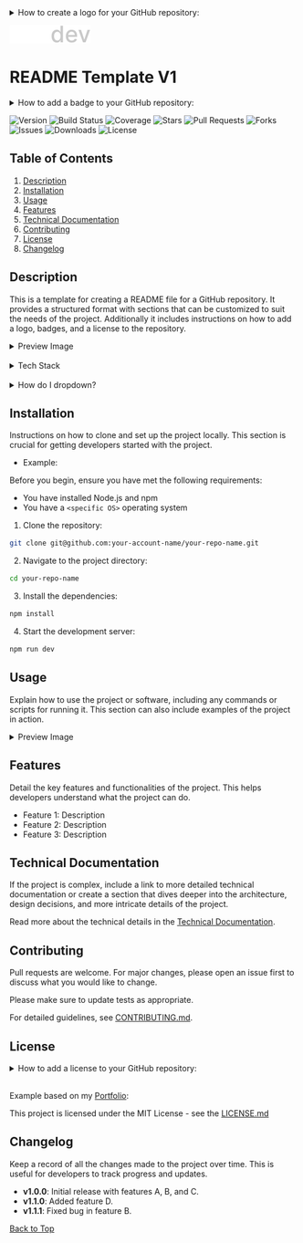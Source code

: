 <!-- ↓↓↓↓↓ Delete everything between this comment and the NEXT COMMENT ↓↓↓↓↓ -->
<details>
<summary>How to create a logo for your GitHub repository:</summary>
<br>

Logos are a great way to brand your GitHub repository. They can be used to showcase your personal brand, company, or project. You can create a logo using a graphic design tool like Adobe Illustrator, Figma, or Sketch. Once you have created your logo, you can export it as an SVG file and add it to your GitHub repository.

- With Figma: Visit [Figma](https://www.figma.com/) and create a new file. Design your logo using shapes, text, and colors. Once you are happy with your design, export it as an SVG file (Select your Logo with the mouse, right-click, and select copy as SVG). You can then add the SVG file to your GitHub repository.

</details>
<!-- ↑↑↑↑↑ Delete everything between this comment and the COMMENT ABOVE ↑↑↑↑↑ -->

[![Logo](https://github.com/miles-advani/cheat-sheets-and-templates/blob/main/assets/logos/ma-dev-logo.svg)](https://www.miles-advani.com/)

# README Template V1

<!-- ↓↓↓↓↓ Delete everything between this comment and the NEXT COMMENT ↓↓↓↓↓ -->
<details>
<summary>How to add a badge to your GitHub repository:</summary>
<br>

Badges are a great way to showcase the status of your project. They can be used to display information such as the version, build status, coverage, stars, pull requests, forks, issues, downloads, and license.

- Generate Badge on Shields.io: Visit [Shields.io](https://shields.io/) and find the badge you want to create. Shields.io allows you to customize badges for version, build status, coverage, and more.

- Customize Your Badge: Follow the instructions on Shields.io to customize your badge. This usually involves selecting options from a form or modifying a URL to reflect your specific data (like your GitHub username and repository name).

- Copy the Badge Markdown Code: Once your badge is customized, Shields.io will provide you with Markdown code. Copy this code.

- Paste the Badge in Your README File: Open your README.md file in your GitHub repository and paste the copied Markdown code at the desired location in the file.
</details>
<!-- ↑↑↑↑↑ Delete everything between this comment and the COMMENT ABOVE ↑↑↑↑↑ -->

![Version](https://img.shields.io/github/package-json/v/miles-advani/repo-readme-boilerplate)
![Build Status](https://img.shields.io/github/workflow/status/miles-advani/repo-readme-boilerplate/CI)
![Coverage](https://img.shields.io/codecov/c/github/miles-advani/repo-readme-boilerplate)
![Stars](https://img.shields.io/github/stars/miles-advani/repo-readme-boilerplate?style=social)
![Pull Requests](https://img.shields.io/github/issues-pr/miles-advani/repo-readme-boilerplate)
![Forks](https://img.shields.io/github/forks/miles-advani/repo-readme-boilerplate?style=social)
![Issues](https://img.shields.io/github/issues/miles-advani/repo-readme-boilerplate)
![Downloads](https://img.shields.io/github/downloads/miles-advani/repo-readme-boilerplate/total)
![License](https://img.shields.io/github/license/miles-advani/repo-readme-boilerplate)

## Table of Contents

1. [Description](#description)
2. [Installation](#installation)
3. [Usage](#usage)
4. [Features](#features)
5. [Technical Documentation](#technical-documentation)
6. [Contributing](#contributing)
7. [License](#license)
8. [Changelog](#changelog)

## Description

This is a template for creating a README file for a GitHub repository. It provides a structured format with sections that can be customized to suit the needs of the project. Additionally it includes instructions on how to add a logo, badges, and a license to the repository.

<details>
<summary>Preview Image</summary>
<br>
Example Image
<br><br>
<img src="https://github.com/miles-advani/cheat-sheets-and-templates/blob/main/assets/images/example-image.png">
</details>

<br>

<details> <summary>Tech Stack</summary> 
<br> 
<ul>
  <li>Markdown</li>
  <li>HTML</li>
  <li>CSS</li>
  <li>JavaScript</li>
  <li>[Add other technologies used]</li>
</ul>
</details>

<br>

<!-- ↓↓↓↓↓ Delete everything between this comment and the NEXT COMMENT ↓↓↓↓↓ -->
<details> <summary>How do I dropdown?</summary> <br> This is how you dropdown. <br><br> <pre> &lt;details&gt; &lt;summary&gt;How do I dropdown?&lt;&#47;summary&gt; &lt;br&gt; This is how you dropdown. &lt;&#47;details&gt; </pre>

<br>

<details> <summary>How do I dropdown with a Image?</summary> <br> This is how you dropdown with a Image. <br><br> < img bla bla ... /> </details>

</details>
<!-- ↑↑↑↑↑ Delete everything between this comment and the COMMENT ABOVE ↑↑↑↑↑ -->

## Installation

Instructions on how to clone and set up the project locally. This section is crucial for getting developers started with the project.

- Example:

Before you begin, ensure you have met the following requirements:

- You have installed Node.js and npm
- You have a `<specific OS>` operating system

1. Clone the repository:

```bash
git clone git@github.com:your-account-name/your-repo-name.git
```

2. Navigate to the project directory:

```bash
cd your-repo-name
```

3. Install the dependencies:

```bash
npm install
```

4. Start the development server:

```bash
npm run dev
```

## Usage

Explain how to use the project or software, including any commands or scripts for running it. This section can also include examples of the project in action.

<details>
<summary>Preview Image</summary>
<br>
Example Image
<br><br>
<img src="https://github.com/miles-advani/cheat-sheets-and-templates/blob/main/assets/images/example-image.png">
</details>

## Features

Detail the key features and functionalities of the project. This helps developers understand what the project can do.

- Feature 1: Description
- Feature 2: Description
- Feature 3: Description

## Technical Documentation

If the project is complex, include a link to more detailed technical documentation or create a section that dives deeper into the architecture, design decisions, and more intricate details of the project.

Read more about the technical details in the [Technical Documentation](https://github.com/miles-advani/cheat-sheets-and-templates/blob/main/templates/TECHNICAL-DOCUMENTATION-TEMPLATE-V1.md).

## Contributing

Pull requests are welcome. For major changes, please open an issue first
to discuss what you would like to change.

Please make sure to update tests as appropriate.

For detailed guidelines, see [CONTRIBUTING.md](https://github.com/miles-advani/cheat-sheets-and-templates/blob/main/templates/CONTRIBUTING-TEMPLATE.md).

## License

<!-- ↓↓↓↓↓ Delete everything between this comment and the NEXT COMMENT ↓↓↓↓↓ -->
<details>
<summary>How to add a license to your GitHub repository:</summary>
<br>

- Navigate to Your Repository: Open your GitHub repository where you want to add the license.

- Click on Add file: Click on the Add file dropdown and select Create new file.
<details>
<summary>Preview Image (Add file)</summary>
<br>

<img src="https://github.com/miles-advani/cheat-sheets-and-templates/blob/main/assets/images/add-a-license.png">
</details>

- Name the file: In the text field, type LICENSE.

- Choose a license template: Click on Choose a license template and select the license you want to add.

- Preview the license: Click on Review and submit.
</details><br>

Example based on my [Portfolio](https://github.com/miles-advani/Portfolio):
<!-- ↑↑↑↑↑ Delete everything between this comment and the COMMENT ABOVE ↑↑↑↑↑ -->

This project is licensed under the MIT License - see the [LICENSE.md](https://github.com/miles-advani/Portfolio/blob/main/LICENSE)

## Changelog

Keep a record of all the changes made to the project over time. This is useful for developers to track progress and updates.

- **v1.0.0**: Initial release with features A, B, and C.
- **v1.1.0**: Added feature D.
- **v1.1.1**: Fixed bug in feature B.

[Back to Top](#readme-template-v1)

